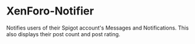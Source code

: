 # XenForo-Notifier

Notifies users of their Spigot account's Messages and Notifications. This also displays their post count and post rating. 

